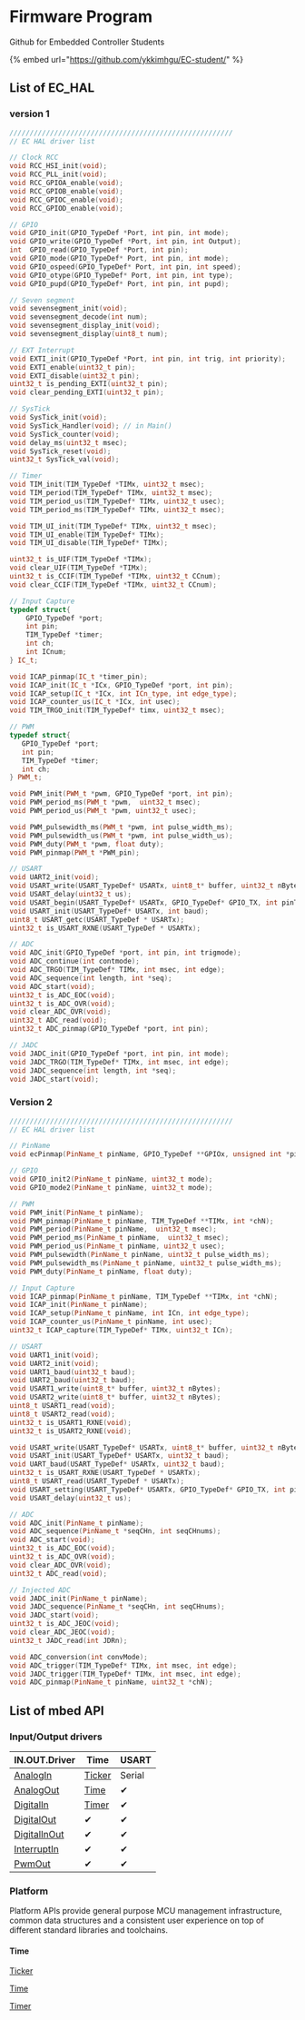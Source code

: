 # Firmware Program

Github for Embedded Controller Students

{% embed url="https://github.com/ykkimhgu/EC-student/" %}

## List of EC\_HAL

### version 1

```cpp
///////////////////////////////////////////////////////
// EC HAL driver list

// Clock RCC
void RCC_HSI_init(void);
void RCC_PLL_init(void);
void RCC_GPIOA_enable(void);
void RCC_GPIOB_enable(void);
void RCC_GPIOC_enable(void);
void RCC_GPIOD_enable(void);

// GPIO
void GPIO_init(GPIO_TypeDef *Port, int pin, int mode);
void GPIO_write(GPIO_TypeDef *Port, int pin, int Output);
int  GPIO_read(GPIO_TypeDef *Port, int pin);
void GPIO_mode(GPIO_TypeDef* Port, int pin, int mode);
void GPIO_ospeed(GPIO_TypeDef* Port, int pin, int speed);
void GPIO_otype(GPIO_TypeDef* Port, int pin, int type);
void GPIO_pupd(GPIO_TypeDef* Port, int pin, int pupd);

// Seven segment
void sevensegment_init(void);
void sevensegment_decode(int num);
void sevensegment_display_init(void);
void sevensegment_display(uint8_t num);

// EXT Interrupt
void EXTI_init(GPIO_TypeDef *Port, int pin, int trig, int priority);
void EXTI_enable(uint32_t pin);
void EXTI_disable(uint32_t pin);
uint32_t is_pending_EXTI(uint32_t pin);
void clear_pending_EXTI(uint32_t pin);

// SysTick
void SysTick_init(void);
void SysTick_Handler(void); // in Main()
void SysTick_counter(void);
void delay_ms(uint32_t msec);
void SysTick_reset(void);
uint32_t SysTick_val(void);

// Timer
void TIM_init(TIM_TypeDef *TIMx, uint32_t msec);
void TIM_period(TIM_TypeDef* TIMx, uint32_t msec);		
void TIM_period_us(TIM_TypeDef* TIMx, uint32_t usec);  	
void TIM_period_ms(TIM_TypeDef* TIMx, uint32_t msec);

void TIM_UI_init(TIM_TypeDef* TIMx, uint32_t msec); 
void TIM_UI_enable(TIM_TypeDef* TIMx); 
void TIM_UI_disable(TIM_TypeDef* TIMx);

uint32_t is_UIF(TIM_TypeDef *TIMx);
void clear_UIF(TIM_TypeDef *TIMx);
uint32_t is_CCIF(TIM_TypeDef *TIMx, uint32_t CCnum);
void clear_CCIF(TIM_TypeDef *TIMx, uint32_t CCnum);

// Input Capture
typedef struct{
	GPIO_TypeDef *port;
	int pin;   
	TIM_TypeDef *timer;
	int ch; 
	int ICnum;
} IC_t;

void ICAP_pinmap(IC_t *timer_pin);
void ICAP_init(IC_t *ICx, GPIO_TypeDef *port, int pin);
void ICAP_setup(IC_t *ICx, int ICn_type, int edge_type);
void ICAP_counter_us(IC_t *ICx, int usec);
void TIM_TRGO_init(TIM_TypeDef* timx, uint32_t msec);

// PWM
typedef struct{
   GPIO_TypeDef *port;
   int pin;
   TIM_TypeDef *timer;
   int ch;
} PWM_t;

void PWM_init(PWM_t *pwm, GPIO_TypeDef *port, int pin);
void PWM_period_ms(PWM_t *pwm,  uint32_t msec);		
void PWM_period_us(PWM_t *pwm, uint32_t usec); 

void PWM_pulsewidth_ms(PWM_t *pwm, int pulse_width_ms);
void PWM_pulsewidth_us(PWM_t *pwm, int pulse_width_us);
void PWM_duty(PWM_t *pwm, float duty);
void PWM_pinmap(PWM_t *PWM_pin);

// USART
void UART2_init(void);
void USART_write(USART_TypeDef* USARTx, uint8_t* buffer, uint32_t nBytes);
void USART_delay(uint32_t us);  
void USART_begin(USART_TypeDef* USARTx, GPIO_TypeDef* GPIO_TX, int pinTX, GPIO_TypeDef* GPIO_RX, int pinRX, int baud);
void USART_init(USART_TypeDef* USARTx, int baud);  															
uint8_t USART_getc(USART_TypeDef * USARTx);										
uint32_t is_USART_RXNE(USART_TypeDef * USARTx);

// ADC
void ADC_init(GPIO_TypeDef *port, int pin, int trigmode);
void ADC_continue(int contmode); 													
void ADC_TRGO(TIM_TypeDef* TIMx, int msec, int edge);
void ADC_sequence(int length, int *seq); 
void ADC_start(void);
uint32_t is_ADC_EOC(void);
uint32_t is_ADC_OVR(void);
void clear_ADC_OVR(void);
uint32_t ADC_read(void);
uint32_t ADC_pinmap(GPIO_TypeDef *port, int pin);

// JADC
void JADC_init(GPIO_TypeDef *port, int pin, int mode);
void JADC_TRGO(TIM_TypeDef* TIMx, int msec, int edge);
void JADC_sequence(int length, int *seq); 
void JADC_start(void);
```



### Version 2

```cpp
///////////////////////////////////////////////////////
// EC HAL driver list

// PinName
void ecPinmap(PinName_t pinName, GPIO_TypeDef **GPIOx, unsigned int *pin);

// GPIO
void GPIO_init2(PinName_t pinName, uint32_t mode);
void GPIO_mode2(PinName_t pinName, uint32_t mode);

// PWM
void PWM_init(PinName_t pinName);
void PWM_pinmap(PinName_t pinName, TIM_TypeDef **TIMx, int *chN);
void PWM_period(PinName_t pinName,  uint32_t msec);	
void PWM_period_ms(PinName_t pinName,  uint32_t msec);
void PWM_period_us(PinName_t pinName, uint32_t usec);
void PWM_pulsewidth(PinName_t pinName, uint32_t pulse_width_ms);
void PWM_pulsewidth_ms(PinName_t pinName, uint32_t pulse_width_ms);
void PWM_duty(PinName_t pinName, float duty);

// Input Capture
void ICAP_pinmap(PinName_t pinName, TIM_TypeDef **TIMx, int *chN);
void ICAP_init(PinName_t pinName);
void ICAP_setup(PinName_t pinName, int ICn, int edge_type);
void ICAP_counter_us(PinName_t pinName, int usec);
uint32_t ICAP_capture(TIM_TypeDef* TIMx, uint32_t ICn);

// USART
void UART1_init(void);
void UART2_init(void);	
void UART1_baud(uint32_t baud);
void UART2_baud(uint32_t baud);
void USART1_write(uint8_t* buffer, uint32_t nBytes);
void USART2_write(uint8_t* buffer, uint32_t nBytes);
uint8_t USART1_read(void);										
uint8_t USART2_read(void);	
uint32_t is_USART1_RXNE(void);
uint32_t is_USART2_RXNE(void);

void USART_write(USART_TypeDef* USARTx, uint8_t* buffer, uint32_t nBytes);
void USART_init(USART_TypeDef* USARTx, uint32_t baud);  		
void UART_baud(USART_TypeDef* USARTx, uint32_t baud);											
uint32_t is_USART_RXNE(USART_TypeDef * USARTx);
uint8_t USART_read(USART_TypeDef * USARTx);										
void USART_setting(USART_TypeDef* USARTx, GPIO_TypeDef* GPIO_TX, int pinTX, GPIO_TypeDef* GPIO_RX, int pinRX, uint32_t baud); 
void USART_delay(uint32_t us);  

// ADC
void ADC_init(PinName_t pinName);
void ADC_sequence(PinName_t *seqCHn, int seqCHnums); 
void ADC_start(void);
uint32_t is_ADC_EOC(void);
uint32_t is_ADC_OVR(void);
void clear_ADC_OVR(void);
uint32_t ADC_read(void);

// Injected ADC
void JADC_init(PinName_t pinName);
void JADC_sequence(PinName_t *seqCHn, int seqCHnums); 
void JADC_start(void);
uint32_t is_ADC_JEOC(void);
void clear_ADC_JEOC(void);
uint32_t JADC_read(int JDRn);

void ADC_conversion(int convMode);
void ADC_trigger(TIM_TypeDef* TIMx, int msec, int edge);
void JADC_trigger(TIM_TypeDef* TIMx, int msec, int edge);
void ADC_pinmap(PinName_t pinName, uint32_t *chN);

```



## List of mbed API

### Input/Output drivers

| IN.OUT.Driver                                                                 | Time                                                              | USART  |
| ----------------------------------------------------------------------------- | ----------------------------------------------------------------- | ------ |
| [AnalogIn](https://os.mbed.com/docs/mbed-os/v6.13/apis/i-o-apis.html)         | [Ticker](https://os.mbed.com/docs/mbed-os/v6.13/apis/ticker.html) | Serial |
| [AnalogOut](https://os.mbed.com/docs/mbed-os/v6.13/apis/analogout.html)       | [Time](https://os.mbed.com/docs/mbed-os/v6.13/apis/time.html)     | ✔      |
| [DigitalIn](https://os.mbed.com/docs/mbed-os/v6.13/apis/digitalin.html)       | [Timer](https://os.mbed.com/docs/mbed-os/v6.13/apis/timer.html)   | ✔      |
| [DigitalOut](https://os.mbed.com/docs/mbed-os/v6.13/apis/digitalout.html)     | ✔                                                                 | ✔      |
| [DigitalInOut](https://os.mbed.com/docs/mbed-os/v6.13/apis/digitalinout.html) | ✔                                                                 | ✔      |
| [InterruptIn](https://os.mbed.com/docs/mbed-os/v6.13/apis/interruptin.html)   | ✔                                                                 | ✔      |
| [PwmOut](https://os.mbed.com/docs/mbed-os/v6.13/apis/pwmout.html)             | ✔                                                                 | ✔      |

### Platform

Platform APIs provide general purpose MCU management infrastructure, common data structures and a consistent user experience on top of different standard libraries and toolchains.

#### Time

[Ticker](https://os.mbed.com/docs/mbed-os/v6.13/apis/ticker.html)

[Time](https://os.mbed.com/docs/mbed-os/v6.13/apis/time.html)

[Timer](https://os.mbed.com/docs/mbed-os/v6.13/apis/timer.html)
